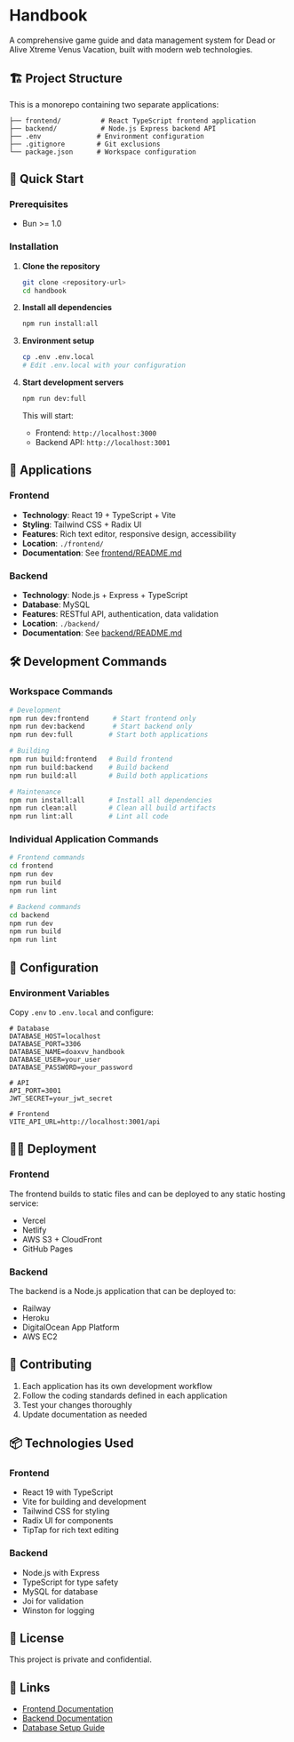 # Handbook

A comprehensive game guide and data management system for Dead or Alive Xtreme Venus Vacation, built with modern web technologies.

## 🏗️ Project Structure

This is a monorepo containing two separate applications:

```
├── frontend/          # React TypeScript frontend application
├── backend/           # Node.js Express backend API
├── .env              # Environment configuration
├── .gitignore        # Git exclusions
└── package.json      # Workspace configuration
```

## 🚀 Quick Start

### Prerequisites

- Bun >= 1.0

### Installation

1. **Clone the repository**
   ```bash
   git clone <repository-url>
   cd handbook
   ```

2. **Install all dependencies**
   ```bash
   npm run install:all
   ```

3. **Environment setup**
   ```bash
   cp .env .env.local
   # Edit .env.local with your configuration
   ```

4. **Start development servers**
   ```bash
   npm run dev:full
   ```

   This will start:
   - Frontend: `http://localhost:3000`
   - Backend API: `http://localhost:3001`

## 📁 Applications

### Frontend
- **Technology**: React 19 + TypeScript + Vite
- **Styling**: Tailwind CSS + Radix UI
- **Features**: Rich text editor, responsive design, accessibility
- **Location**: `./frontend/`
- **Documentation**: See [frontend/README.md](./frontend/README.md)

### Backend
- **Technology**: Node.js + Express + TypeScript
- **Database**: MySQL
- **Features**: RESTful API, authentication, data validation
- **Location**: `./backend/`
- **Documentation**: See [backend/README.md](./backend/README.md)

## 🛠️ Development Commands

### Workspace Commands
```bash
# Development
npm run dev:frontend      # Start frontend only
npm run dev:backend       # Start backend only
npm run dev:full         # Start both applications

# Building
npm run build:frontend   # Build frontend
npm run build:backend    # Build backend
npm run build:all        # Build both applications

# Maintenance
npm run install:all      # Install all dependencies
npm run clean:all        # Clean all build artifacts
npm run lint:all         # Lint all code
```

### Individual Application Commands
```bash
# Frontend commands
cd frontend
npm run dev
npm run build
npm run lint

# Backend commands
cd backend
npm run dev
npm run build
npm run lint
```

## 🔧 Configuration

### Environment Variables
Copy `.env` to `.env.local` and configure:

```env
# Database
DATABASE_HOST=localhost
DATABASE_PORT=3306
DATABASE_NAME=doaxvv_handbook
DATABASE_USER=your_user
DATABASE_PASSWORD=your_password

# API
API_PORT=3001
JWT_SECRET=your_jwt_secret

# Frontend
VITE_API_URL=http://localhost:3001/api
```

## 🏃‍♂️ Deployment

### Frontend
The frontend builds to static files and can be deployed to any static hosting service:
- Vercel
- Netlify
- AWS S3 + CloudFront
- GitHub Pages

### Backend
The backend is a Node.js application that can be deployed to:
- Railway
- Heroku
- DigitalOcean App Platform
- AWS EC2

## 🤝 Contributing

1. Each application has its own development workflow
2. Follow the coding standards defined in each application
3. Test your changes thoroughly
4. Update documentation as needed

## 📦 Technologies Used

### Frontend
- React 19 with TypeScript
- Vite for building and development
- Tailwind CSS for styling
- Radix UI for components
- TipTap for rich text editing

### Backend
- Node.js with Express
- TypeScript for type safety
- MySQL for database
- Joi for validation
- Winston for logging

## 📄 License

This project is private and confidential.

## 🔗 Links

- [Frontend Documentation](./frontend/README.md)
- [Backend Documentation](./backend/README.md)
- [Database Setup Guide](./backend/README-MYSQL-SETUP.md)